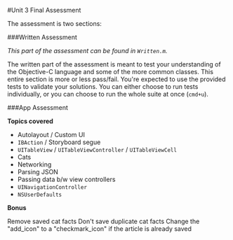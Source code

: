#Unit 3 Final Assessment

The assessment is two sections: 

###Written Assessment

*This part of the assessment can be found in `Written.m`.*

The written part of the assessment is meant to test your understanding of the Objective-C language and some of the more common classes. This entire section is more or less pass/fail. You're expected to use the provided tests to validate your solutions. You can either choose to run tests individually, or you can choose to run the whole suite at once (`cmd+u`).

###App Assessment

**Topics covered**

* Autolayout / Custom UI
* `IBAction` / Storyboard segue
* `UITableView` / `UITableViewController` / `UITableViewCell`
* Cats
* Networking
* Parsing JSON
* Passing data b/w view controllers
* `UINavigationController`
* `NSUserDefaults`

**Bonus**

Remove saved cat facts
Don't save duplicate cat facts
Change the "add_icon" to a "checkmark_icon" if the article is already saved
